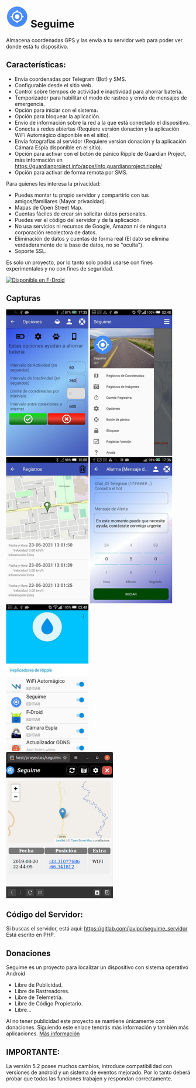 # <img src="fastlane/metadata/android/es-AR/images/icon.png" alt="Icono" height="60"> Seguime

Almacena coordenadas GPS y las envía a tu servidor web para poder ver donde
está tu dispositivo.

## Características:
* Envía coordenadas por Telegram (Bot) y SMS.
* Configurable desde el sitio web.
* Control sobre tiempos de actividad e inactividad para ahorrar batería.
* Temporizador para habilitar el modo de rastreo y envío de mensajes de emergencia.
* Opción para iniciar con el sistema.
* Opción para bloquear la aplicación.
* Envío de información sobre la red a la que está conectado el dispositivo.
* Conecta a redes abiertas (Requiere versión donación y la aplicación WiFi Automágico disponible en el sitio).
* Envía fotografías al servidor (Requiere versión donación y la aplicación Cámara Espía disponible en el sitio).
* Opción para activar con el botón de pánico Ripple de Guardian Project, más información en https://guardianproject.info/apps/info.guardianproject.ripple/
* Opción para activar de forma remota por SMS.

Para quienes les interesa la privacidad:
* Puedes montar tu propio servidor y compartirlo con tus amigos/familiares (Mayor privacidad).
* Mapas de Open Street Map.
* Cuentas fáciles de crear sin solicitar datos personales.
* Puedes ver el código del servidor y de la aplicación.
* No usa servicios ni recursos de Google, Amazon ni de ninguna corporación recolectora de datos.
* Eliminación de datos y cuentas de forma real (El dato se elimina verdaderamente de la base de datos, no se "oculta").
* Soporte SSL.


Es solo un proyecto, por lo tanto solo podrá usarse con fines experimentales y
no con fines de seguridad.

[<img src="https://f-droid.org/badge/get-it-on-es.png" alt="Disponible en F-Droid" height="80">](https://f-droid.org/app/pc.javier.seguime)



## Capturas

<img src="fastlane/metadata/android/es-AR/images/phoneScreenshots/opciones.jpg" alt="Captura de Pantalla" height="400">
<img src="fastlane/metadata/android/es-AR/images/phoneScreenshots/menu.jpg" alt="Captura de Pantalla" height="400">
<img src="fastlane/metadata/android/es-AR/images/phoneScreenshots/registros.jpg" alt="Captura de Pantalla" height="400">
<img src="fastlane/metadata/android/es-AR/images/phoneScreenshots/temporizador.jpg" alt="Captura de Pantalla" height="400">
<img src="fastlane/metadata/android/es-AR/images/phoneScreenshots/ripple.jpg" alt="Captura de Pantalla" height="400">
<img src="fastlane/metadata/android/es-AR/images/phoneScreenshots/panel.png" alt="Captura de Pantalla" height="400">


## Código del Servidor:
Si buscas el servidor, está aquí: https://gitlab.com/javipc/seguime_servidor
Está escrito en PHP.


## Donaciones

Seguime es un proyecto para localizar un dispositivo con sistema operativo Android 

* Libre de Publicidad.
* Libre de Rastreadores.
* Libre de Telemetría.
* Libre de Código Propietario.
* Libre...


Al no tener publicidad este proyecto se mantiene únicamente con donaciones.
Siguiendo este enlace tendrás más información y también más aplicaciones.
[Más información](https://gitlab.com/javipc/mas) 



## IMPORTANTE:
La versión 5.2 posee muchos cambios, introduce compatibilidad con versiones de android y un sistema de eventos mejorado. Por lo tanto deberá probar que todas las funciones trabajen y respondan correctamente.

